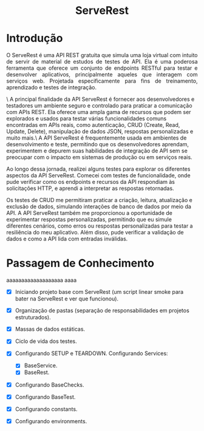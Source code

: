<h1 align="center">ServeRest</h1>
<h1>Introdução</h1>
<p align="justify">
O ServeRest é uma API REST gratuita que simula uma loja virtual com intuito de servir de material de estudos de testes de API. Ela é uma poderosa ferramenta que oferece um conjunto de endpoints RESTful para testar e desenvolver aplicativos, principalmente aqueles que interagem com serviços web. Projetada especificamente para fins de treinamento, aprendizado e testes de integração.</p> \
A principal finalidade da API ServeRest é fornecer aos desenvolvedores e testadores um ambiente seguro e controlado para praticar a comunicação com APIs REST. Ela oferece uma ampla gama de recursos que podem ser explorados e usados para testar várias funcionalidades comuns encontradas em APIs reais, como autenticação, CRUD (Create, Read, Update, Delete), manipulação de dados JSON, respostas personalizadas e muito mais.\
A API ServeRest é frequentemente usada em ambientes de desenvolvimento e teste, permitindo que os desenvolvedores aprendam, experimentem e depurem suas habilidades de integração de API sem se preocupar com o impacto em sistemas de produção ou em serviços reais.

Ao longo dessa jornada, realizei alguns testes para explorar os diferentes aspectos da API ServeRest. Comecei com testes de funcionalidade, onde pude verificar como os endpoints e recursos da API respondiam às solicitações HTTP, e aprendi a interpretar as respostas retornadas.

Os testes de CRUD me permitiram praticar a criação, leitura, atualização e exclusão de dados, simulando interações de banco de dados por meio da API. A API ServeRest também me proporcionou a oportunidade de experimentar respostas personalizadas, permitindo que eu simule diferentes cenários, como erros ou respostas personalizadas para testar a resiliência do meu aplicativo. Além disso, pude verificar a validação de dados e como a API lida com entradas inválidas.



# Passagem de Conhecimento 
aaaaaaaaaaaaaaaaaaa
aaaa
- [x] Iniciando projeto base com ServeRest (um script linear smoke para bater na ServeRest e ver que funcionou).
- [x] Organização de pastas (separação de responsabilidades em projetos estruturados).
- [x] Massas de dados estáticas.
- [x] Ciclo de vida dos testes.
- [X] Configurando SETUP e TEARDOWN.
Configurando Services:
   - [x] BaseService.
   - [x] BaseRest.
- [x] Configurando BaseChecks.
- [x] Configurando BaseTest.
- [x] Configurando constants.
- [x] Configurando environments.

